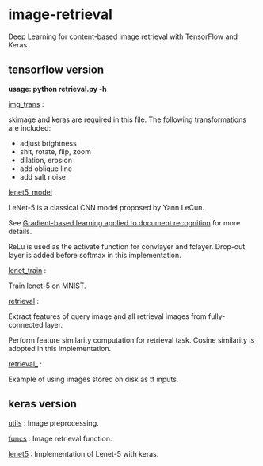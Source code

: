 # image-retrieval
Deep Learning for content-based image retrieval with TensorFlow and Keras


## tensorflow version

**usage: python retrieval.py -h**

[img_trans](tf/img_trans.py) :

skimage and keras are required in this file. The following transformations are included:

- adjust brightness
- shit, rotate, flip, zoom
- dilation, erosion
- add oblique line
- add salt noise

[lenet5_model](tf/lenet5_model.py) :

LeNet-5 is a classical CNN model proposed by Yann LeCun. 

See [Gradient-based learning applied to document recognition](https://ieeexplore.ieee.org/abstract/document/726791/) for more details.

ReLu is used as the activate function for convlayer and fclayer. Drop-out layer is added before softmax in this implementation.

[lenet_train](tf/lenet_train.py) :

Train lenet-5 on MNIST.

[retrieval](tf/retrieval.py) :

Extract features of query image and all retrieval images from fully-connected layer.

Perform feature similarity computation for retrieval task. Cosine similarity is adopted in this implementation.

[retrieval_](tf/retrieval_.py) :

Example of using images stored on disk as tf inputs.


## keras version

[utils](keras/utils.py) : Image preprocessing.

[funcs](keras/funcs.py) : Image retrieval function.

[lenet5](keras/lenet5.py) : Implementation of Lenet-5 with keras.
